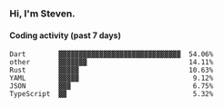 ### Hi, I'm Steven.

#### Coding activity (past 7 days)
```
Dart        ▓▓▓▓▓▓▓▓▓▓▓▓▓▓▓▓▓▓▓▓▓▓▓▓▓▓▓▓▓▓  54.06%
other       ▓▓▓▓▓▓▓                         14.11%
Rust        ▓▓▓▓▓                           10.63%
YAML        ▓▓▓▓▓                            9.12%
JSON        ▓▓▓                              6.75%
TypeScript  ▓▓                               5.32%
```
